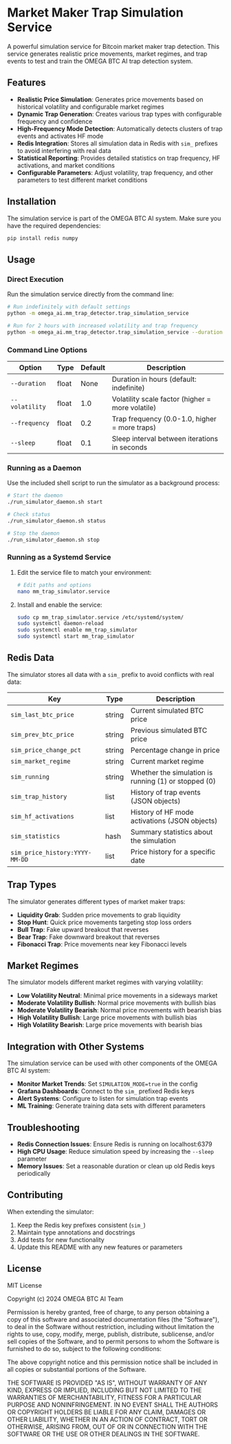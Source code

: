 # Market Maker Trap Simulation Service

A powerful simulation service for Bitcoin market maker trap detection. This service generates realistic price movements, market regimes, and trap events to test and train the OMEGA BTC AI trap detection system.

## Features

- **Realistic Price Simulation**: Generates price movements based on historical volatility and configurable market regimes
- **Dynamic Trap Generation**: Creates various trap types with configurable frequency and confidence
- **High-Frequency Mode Detection**: Automatically detects clusters of trap events and activates HF mode
- **Redis Integration**: Stores all simulation data in Redis with `sim_` prefixes to avoid interfering with real data
- **Statistical Reporting**: Provides detailed statistics on trap frequency, HF activations, and market conditions
- **Configurable Parameters**: Adjust volatility, trap frequency, and other parameters to test different market conditions

## Installation

The simulation service is part of the OMEGA BTC AI system. Make sure you have the required dependencies:

```bash
pip install redis numpy
```

## Usage

### Direct Execution

Run the simulation service directly from the command line:

```bash
# Run indefinitely with default settings
python -m omega_ai.mm_trap_detector.trap_simulation_service

# Run for 2 hours with increased volatility and trap frequency
python -m omega_ai.mm_trap_detector.trap_simulation_service --duration 2 --volatility 1.5 --frequency 0.3
```

### Command Line Options

| Option | Type | Default | Description |
|--------|------|---------|-------------|
| `--duration` | float | None | Duration in hours (default: indefinite) |
| `--volatility` | float | 1.0 | Volatility scale factor (higher = more volatile) |
| `--frequency` | float | 0.2 | Trap frequency (0.0-1.0, higher = more traps) |
| `--sleep` | float | 0.1 | Sleep interval between iterations in seconds |

### Running as a Daemon

Use the included shell script to run the simulator as a background process:

```bash
# Start the daemon
./run_simulator_daemon.sh start

# Check status
./run_simulator_daemon.sh status

# Stop the daemon
./run_simulator_daemon.sh stop
```

### Running as a Systemd Service

1. Edit the service file to match your environment:

   ```bash
   # Edit paths and options
   nano mm_trap_simulator.service
   ```

2. Install and enable the service:

   ```bash
   sudo cp mm_trap_simulator.service /etc/systemd/system/
   sudo systemctl daemon-reload
   sudo systemctl enable mm_trap_simulator
   sudo systemctl start mm_trap_simulator
   ```

## Redis Data

The simulator stores all data with a `sim_` prefix to avoid conflicts with real data:

| Key | Type | Description |
|-----|------|-------------|
| `sim_last_btc_price` | string | Current simulated BTC price |
| `sim_prev_btc_price` | string | Previous simulated BTC price |
| `sim_price_change_pct` | string | Percentage change in price |
| `sim_market_regime` | string | Current market regime |
| `sim_running` | string | Whether the simulation is running (1) or stopped (0) |
| `sim_trap_history` | list | History of trap events (JSON objects) |
| `sim_hf_activations` | list | History of HF mode activations (JSON objects) |
| `sim_statistics` | hash | Summary statistics about the simulation |
| `sim_price_history:YYYY-MM-DD` | list | Price history for a specific date |

## Trap Types

The simulator generates different types of market maker traps:

- **Liquidity Grab**: Sudden price movements to grab liquidity
- **Stop Hunt**: Quick price movements targeting stop loss orders
- **Bull Trap**: Fake upward breakout that reverses
- **Bear Trap**: Fake downward breakout that reverses
- **Fibonacci Trap**: Price movements near key Fibonacci levels

## Market Regimes

The simulator models different market regimes with varying volatility:

- **Low Volatility Neutral**: Minimal price movements in a sideways market
- **Moderate Volatility Bullish**: Normal price movements with bullish bias
- **Moderate Volatility Bearish**: Normal price movements with bearish bias
- **High Volatility Bullish**: Large price movements with bullish bias
- **High Volatility Bearish**: Large price movements with bearish bias

## Integration with Other Systems

The simulation service can be used with other components of the OMEGA BTC AI system:

- **Monitor Market Trends**: Set `SIMULATION_MODE=true` in the config
- **Grafana Dashboards**: Connect to the `sim_` prefixed Redis keys
- **Alert Systems**: Configure to listen for simulation trap events
- **ML Training**: Generate training data sets with different parameters

## Troubleshooting

- **Redis Connection Issues**: Ensure Redis is running on localhost:6379
- **High CPU Usage**: Reduce simulation speed by increasing the `--sleep` parameter
- **Memory Issues**: Set a reasonable duration or clean up old Redis keys periodically

## Contributing

When extending the simulator:

1. Keep the Redis key prefixes consistent (`sim_`)
2. Maintain type annotations and docstrings
3. Add tests for new functionality
4. Update this README with any new features or parameters

## License

MIT License

Copyright (c) 2024 OMEGA BTC AI Team

Permission is hereby granted, free of charge, to any person obtaining a copy
of this software and associated documentation files (the "Software"), to deal
in the Software without restriction, including without limitation the rights
to use, copy, modify, merge, publish, distribute, sublicense, and/or sell
copies of the Software, and to permit persons to whom the Software is
furnished to do so, subject to the following conditions:

The above copyright notice and this permission notice shall be included in all
copies or substantial portions of the Software.

THE SOFTWARE IS PROVIDED "AS IS", WITHOUT WARRANTY OF ANY KIND, EXPRESS OR
IMPLIED, INCLUDING BUT NOT LIMITED TO THE WARRANTIES OF MERCHANTABILITY,
FITNESS FOR A PARTICULAR PURPOSE AND NONINFRINGEMENT. IN NO EVENT SHALL THE
AUTHORS OR COPYRIGHT HOLDERS BE LIABLE FOR ANY CLAIM, DAMAGES OR OTHER
LIABILITY, WHETHER IN AN ACTION OF CONTRACT, TORT OR OTHERWISE, ARISING FROM,
OUT OF OR IN CONNECTION WITH THE SOFTWARE OR THE USE OR OTHER DEALINGS IN THE
SOFTWARE.
